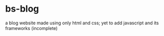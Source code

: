 # bs-blog
a blog website made using only html and css;
yet to add javascript and its frameworks
(incomplete)
